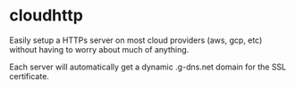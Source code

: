# cloudhttp

Easily setup a HTTPs server on most cloud providers (aws, gcp, etc) without having to worry about much of anything.

Each server will automatically get a dynamic .g-dns.net domain for the SSL certificate.


